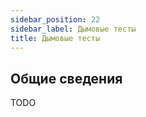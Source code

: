 ```yaml
---
sidebar_position: 22
sidebar_label: Дымовые тесты
title: Дымовые тесты
---
```


## Общие сведения

TODO
